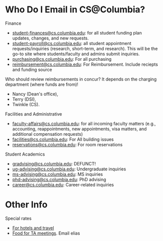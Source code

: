 # Who Do I Email in CS@Columbia?

Finance


* student-finances@cs.columbia.edu: for all student funding plan updates, changes, and new requests.
* student-payroll@cs.columbia.edu: all student appointment requests/inquiries (research, short-term, and research). This will be the go-to site where students/faculty and admins submit inquiries.
* purchasing@cs.columbia.edu: For all purchasing 
* reimbursement@cs.columbia.edu: For Reimbursement. Include reciepts and funding source

Who should review reimbursements in concur? It depends on the charging department (where funds are from)!

* Nancy (Dean's office),
* Terry (DSI),
* Twinkle (CS).

Facilities and Administrative

* faculty-affairs@cs.columbia.edu: for all incoming faculty matters (e.g., accounting, reappointments, new appointments, visa matters, and additional compensation requests)
* facilities@cs.columbia.edu: For All building issues  
* reservations@cs.columbia.edu: For room reservations


Student Academics

* gradvising@cs.columbia.edu: DEFUNCT!
* ug-advising@cs.columbia.edu: Undergraduate inquiries
* ms-advising@cs.columbia.edu: MS inquiries
* phd-advising@cs.columbia.edu: PhD advising
* career@cs.columbia.edu: Career-related inquiries

# Other Info

Special rates

* [For hotels and travel](https://travel-expense.finance.columbia.edu/content/hotels)
* [Food for TA meetings](./files/ta-food.pdf).  Email elias
